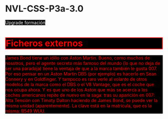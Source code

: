 # NVL-CSS-P3a-3.0
<!DOCTYPE html> 
<html>
   <head>
     <meta charset="utf-8">
     <tittle style="color: white;background-color: black;">Upgrade formación</tittle>
   </head>
   <body>
     <h1 style="color: red;background-color: black;border: 2px solid red;">Ficheros externos</h1>
     <p style="color: red;background-color: black;">James Bond tiene un idilio con Aston Martin. Bueno, como muchos de nosotros, pero el agente secreto más famoso del mundo (lo que no deja de ser una paradoja) tiene la ventaja de que a la marca también le gusta 007.
Por eso pensar en un Aston Martin DB5 (por ejemplo) es hacerlo en Sean Connery y en Goldfinger. Y tampoco es raro verle al volante de otros modelos de la marca como el DBS o el V8 Vantage, que es el coche que nos ocupa ahora. 
Y es que uno de los Aston que más se acerca a los coches americanos repite de nuevo en la saga: tras su aparición en 007: Alta Tensión con Timoty Dalton haciendo de James Bond, se puede ver la misma unidad (aparentemente). La clave está en la matrícula, que es la misma: B549 WUU.</p>  
   </body>
</html>

